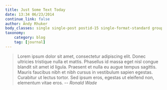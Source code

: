 ```yaml
---
title: Just Some Text Today
date: 13:34 06/23/2014 
continue_link: false
author: Andy Rhuker
body_classes: single single-post postid-15 single-format-standard group-blog f-topbar-fixed
taxonomy:
    category: blog
    tag: [journal]
---
```


> Lorem ipsum dolor sit amet, consectetur adipiscing elit. Donec ultricies tristique nulla et mattis. Phasellus id massa eget nisl congue blandit sit amet id ligula. Praesent et nulla eu augue tempus sagittis. Mauris faucibus nibh et nibh cursus in vestibulum sapien egestas. Curabitur ut lectus tortor. Sed ipsum eros, egestas ut eleifend non, elementum vitae eros. 
> -- <cite> Ronald Wade</cite>

